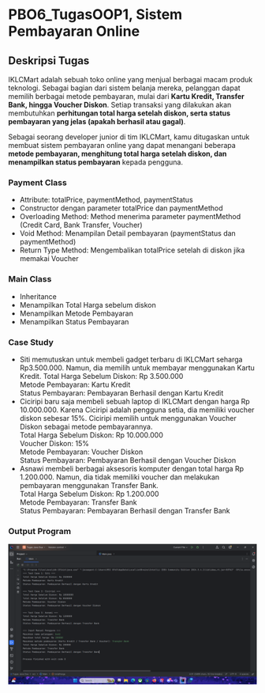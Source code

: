 # PBO6_TugasOOP1, Sistem Pembayaran Online

## Deskripsi Tugas
IKLCMart adalah sebuah toko online yang menjual berbagai macam produk teknologi. Sebagai bagian dari sistem belanja mereka, pelanggan dapat memilih berbagai metode pembayaran, mulai dari **Kartu Kredit, Transfer Bank, hingga Voucher Diskon**. Setiap transaksi yang dilakukan akan membutuhkan **perhitungan total harga setelah diskon, serta status pembayaran yang jelas (apakah berhasil atau gagal)**.

Sebagai seorang developer junior di tim IKLCMart, kamu ditugaskan untuk membuat sistem pembayaran online yang dapat menangani beberapa **metode pembayaran, menghitung total harga setelah diskon, dan menampilkan status pembayaran** kepada pengguna.

### Payment Class
- Attribute: totalPrice, paymentMethod, paymentStatus
- Constructor dengan parameter totalPrice dan paymentMethod
- Overloading Method: Method menerima parameter paymentMethod (Credit Card, Bank Transfer, Voucher)
- Void Method: Menampilan Detail pembayaran (paymentStatus dan paymentMethod)
- Return Type Method: Mengembalikan totalPrice setelah di diskon jika memakai Voucher

### Main Class
- Inheritance
- Menampilkan Total Harga sebelum diskon
- Menampilkan Metode Pembayaran
- Menampilkan Status Pembayaran

### Case Study
- Siti memutuskan untuk membeli gadget terbaru di IKLCMart seharga Rp3.500.000. Namun, dia memilih untuk membayar menggunakan Kartu Kredit.
Total Harga Sebelum Diskon: Rp 3.500.000 <br>
Metode Pembayaran: Kartu Kredit <br>
Status Pembayaran: Pembayaran Berhasil dengan Kartu Kredit
- Ciciripi baru saja membeli sebuah laptop di IKLCMart dengan harga Rp 10.000.000. Karena Ciciripi adalah pengguna setia, dia memiliki voucher diskon sebesar 15%. Ciciripi memilih untuk menggunakan Voucher Diskon sebagai metode pembayarannya. <br>
Total Harga Sebelum Diskon: Rp 10.000.000 <br>
Voucher Diskon: 15% <br>
Metode Pembayaran: Voucher Diskon <br>
Status Pembayaran: Pembayaran Berhasil dengan Voucher Diskon
- Asnawi membeli berbagai aksesoris komputer dengan total harga Rp 1.200.000. Namun, dia tidak memiliki voucher dan melakukan pembayaran menggunakan Transfer Bank. <br>
Total Harga Sebelum Diskon: Rp 1.200.000 <br>
Metode Pembayaran: Transfer Bank <br>
Status Pembayaran: Pembayaran Berhasil dengan Transfer Bank

### Output Program
![image alt](https://github.com/AryasatyaWicaksana/PBO6_TugasOOP1_Aryasatya-Wicaksana_231401114/blob/8220b35679539855a1cc2aca80c4b05fb3db47f9/Screenshot%20Output%20Program.png)
